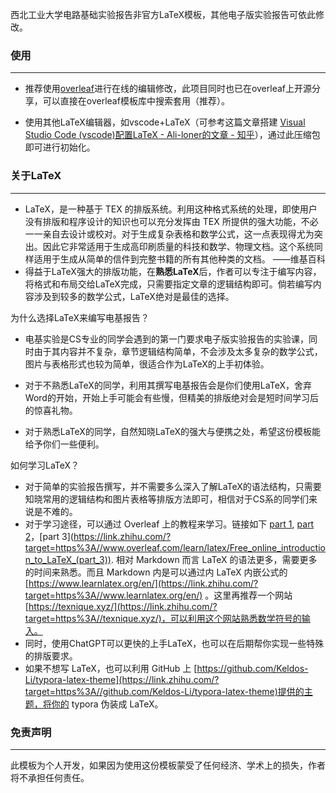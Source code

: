 西北工业大学电路基础实验报告非官方LaTeX模板，其他电子版实验报告可依此修改。

### 使用

------

- 推荐使用[overleaf](https://cn.overleaf.com/)进行在线的编辑修改，此项目同时也已在overleaf上开源分享，可以直接在overleaf模板库中搜索套用（推荐）。

- 使用其他LaTeX编辑器，如vscode+LaTeX（可参考这篇文章搭建 [Visual Studio Code (vscode)配置LaTeX - Ali-loner的文章 - 知乎](https://zhuanlan.zhihu.com/p/166523064)），通过此压缩包即可进行初始化。

  

### 关于LaTeX

------

- LaTeX，是一种基于 TEX 的排版系统。利用这种格式系统的处理，即使用户没有排版和程序设计的知识也可以充分发挥由 TEX 所提供的强大功能，不必一一亲自去设计或校对。对于生成复杂表格和数学公式，这一点表现得尤为突出。因此它非常适用于生成高印刷质量的科技和数学、物理文档。这个系统同样适用于生成从简单的信件到完整书籍的所有其他种类的文档。 ——维基百科
- 得益于LaTeX强大的排版功能，在**熟悉LaTeX**后，作者可以专注于编写内容，将格式和布局交给LaTeX完成，只需要指定文章的逻辑结构即可。倘若编写内容涉及到较多的数学公式，LaTeX绝对是最佳的选择。

为什么选择LaTeX来编写电基报告？

- 电基实验是CS专业的同学会遇到的第一门要求电子版实验报告的实验课，同时由于其内容并不复杂，章节逻辑结构简单，不会涉及太多复杂的数学公式，图片与表格形式也较为简单，很适合作为LaTeX的上手初体验。

- 对于不熟悉LaTeX的同学，利用其撰写电基报告会是你们使用LaTeX，舍弃Word的开始，开始上手可能会有些慢，但精美的排版绝对会是短时间学习后的惊喜礼物。
- 对于熟悉LaTeX的同学，自然知晓LaTeX的强大与便携之处，希望这份模板能给予你们一些便利。

如何学习LaTeX？

- 对于简单的实验报告撰写，并不需要多么深入了解LaTeX的语法结构，只需要知晓常用的逻辑结构和图片表格等排版方法即可，相信对于CS系的同学们来说是不难的。
- 对于学习途径，可以通过 Overleaf 上的教程来学习。链接如下 [part 1](https://link.zhihu.com/?target=https%3A//www.overleaf.com/learn/latex/Free_online_introduction_to_LaTeX_(part_1)), [part 2](https://link.zhihu.com/?target=https%3A//www.overleaf.com/learn/latex/Free_online_introduction_to_LaTeX_(part_2))，[part 3](https://link.zhihu.com/?target=https%3A//www.overleaf.com/learn/latex/Free_online_introduction_to_LaTeX_(part_3)). 相对 Markdown 而言 LaTeX 的语法更多，需要更多的时间来熟悉。而且 Markdown 内是可以通过内 LaTeX 内嵌公式的 [https://www.learnlatex.org/en/](https://link.zhihu.com/?target=https%3A//www.learnlatex.org/en/) 。这里再推荐一个网站 [https://texnique.xyz/](https://link.zhihu.com/?target=https%3A//texnique.xyz/)，可以利用这个网站熟悉数学符号的输入。
- 同时，使用ChatGPT可以更快的上手LaTeX，也可以在后期帮你实现一些特殊的排版要求。
- 如果不想写 LaTeX，也可以利用 GitHub 上 [https://github.com/Keldos-Li/typora-latex-theme](https://link.zhihu.com/?target=https%3A//github.com/Keldos-Li/typora-latex-theme)提供的主题，将你的 typora 伪装成 LaTeX。



### 免责声明

------

此模板为个人开发，如果因为使用这份模板蒙受了任何经济、学术上的损失，作者将不承担任何责任。